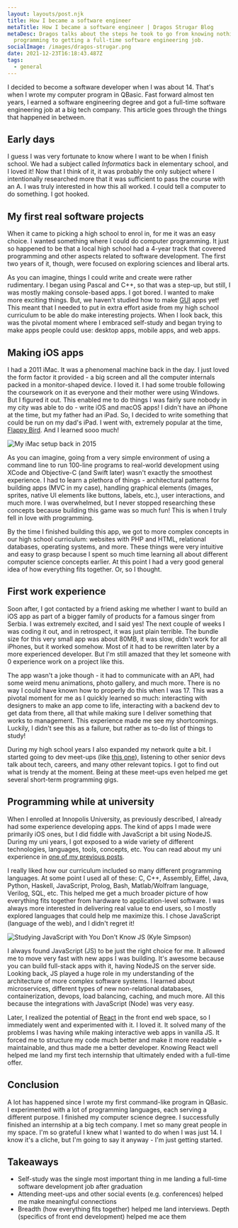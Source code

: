 ```yaml
---
layout: layouts/post.njk
title: How I became a software engineer
metaTitle: How I became a software engineer | Dragos Strugar Blog
metaDesc: Dragos talks about the steps he took to go from knowing nothing about
  programming to getting a full-time software engineering job.
socialImage: /images/dragos-strugar.png
date: 2021-12-23T16:18:43.487Z
tags:
  - general
---
```

I decided to become a software developer when I was about 14. That's when I wrote my computer program in QBasic. Fast forward almost ten years, I earned a software engineering degree and got a full-time software engineering job at a big tech company. This article goes through the things that happened in between.

## Early days

I guess I was very fortunate to know where I want to be when I finish school. We had a subject called *Informatics* back in elementary school, and I loved it! Now that I think of it, it was probably the only subject where I intentionally researched more that it was sufficient to pass the course with an A. I was truly interested in how this all worked. I could tell a computer to do something. I got hooked.

## My first real software projects

When it came to picking a high school to enrol in, for me it was an easy choice. I wanted something where I could do computer programming. It just so happened to be that a local high school had a 4-year track that covered programming and other aspects related to software development. The first two years of it, though, were focused on exploring sciences and liberal arts.

As you can imagine, things I could write and create were rather rudimentary. I began using Pascal and C++, so that was a step-up, but still, I was mostly making console-based apps. I got bored. I wanted to make more exciting things. But, we haven't studied how to make [GUI](https://en.wikipedia.org/wiki/Graphical_user_interface) apps yet! This meant that I needed to put in extra effort aside from my high school curriculum to be able do make interesting projects. When I look back, this was the pivotal moment where I embraced self-study and began trying to make apps people could use: desktop apps, mobile apps, and web apps.

## Making iOS apps

I had a 2011 iMac. It was a phenomenal machine back in the day. I just loved the form factor it provided - a big screen and all the computer internals packed in a monitor-shaped device. I loved it. I had some trouble following the coursework on it as everyone and their mother were using Windows. But I figured it out. This enabled me to do things I was fairly sure nobody in my city was able to do - write iOS and macOS apps! I didn't have an iPhone at the time, but my father had an iPad. So, I decided to write something that could be run on my dad's iPad. I went with, extremely popular at the time, [Flappy Bird](https://en.wikipedia.org/wiki/Flappy_Bird). And I learned sooo much!

![My iMac setup back in 2015](/images/screenshot-2021-12-23-at-18.24.14.png "My iMac setup from 2015")

As you can imagine, going from a very simple environment of using a command line to run 100-line programs to real-world development using XCode and Objective-C (and Swift later) wasn't exactly the smoothest experience. I had to learn a plethora of things - architectural patterns for building apps (MVC in my case), handling graphical elements (images, sprites, native UI elements like buttons, labels, etc.), user interactions, and much more. I was overwhelmed, but I never stopped researching these concepts because building this game was so much fun! This is when I truly fell in love with programming.

By the time I finished building this app, we got to more complex concepts in our high school curriculum: websites with PHP and HTML, relational databases, operating systems, and more. These things were very intuitive and easy to grasp because I spent so much time learning all about different computer science concepts earlier. At this point I had a very good general idea of how everything fits together. Or, so I thought.

## First work experience

Soon after, I got contacted by a friend asking me whether I want to build an iOS app as part of a bigger family of products for a famous singer from Serbia. I was extremely excited, and I said yes! The next couple of weeks I was coding it out, and in retrospect, it was just plain terrible. The bundle size for this very small app was about 80MB, it was slow, didn't work for all iPhones, but it worked somehow. Most of it had to be rewritten later by a more experienced developer. But I'm still amazed that they let someone with 0 experience work on a project like this.

The app wasn't a joke though - it had to communicate with an API, had some weird menu animations, photo gallery, and much more. There is no way I could have known how to properly do this when I was 17. This was a pivotal moment for me as I quickly learned so much: interacting with designers to make an app come to life, interacting with a backend dev to get data from there, all that while making sure I deliver something that works to management. This experience made me see my shortcomings. Luckily, I didn't see this as a failure, but rather as to-do list of things to study!

During my high school years I also expanded my network quite a bit. I started going to dev meet-ups (like [this one](https://www.facebook.com/groups/1049663091713875)), listening to other senior devs talk about tech, careers, and many other relevant topics. I got to find out what is trendy at the moment. Being at these meet-ups even helped me get several short-term programming gigs.

## Programming while at university

When I enrolled at Innopolis University, as previously described, I already had some experience developing apps. The kind of apps I made were primarily iOS ones, but I did fiddle with JavaScript a bit using NodeJS. During my uni years, I got exposed to a wide variety of different technologies, languages, tools, concepts, etc. You can read about my uni experience in [one of my previous posts](https://d11r.me/posts/reflecting-on-my-bsc-studies/).

I really liked how our curriculum included so many different programming languages. At some point I used all of these: C, C++, Assembly, Eiffel, Java, Python, Haskell, JavaScript, Prolog, Bash, Matlab/Wolfram language, Verilog, SQL, etc. This helped me get a much broader picture of how everything fits together from hardware to application-level software. I was always more interested in delivering real value to end users, so I mostly explored languages that could help me maximize this. I chose JavaScript (language of the web), and I didn't regret it!

![Studying JavaScript with You Don't Know JS (Kyle Simpson)](/images/js.jpeg "Studying JavaScript with You Don't Know JS (Kyle Simpson)")

I always found JavaScript (JS) to be just the right choice for me. It allowed me to move very fast with new apps I was building. It's awesome because you can build full-stack apps with it, having NodeJS on the server side. Looking back, JS played a huge role in my understanding of the architecture of more complex software systems. I learned about microservices, different types of new non-relational databases, containerization, devops, load balancing, caching, and much more. All this because the integrations with JavaScript (Node) was very easy.

Later, I realized the potential of [React](https://reactjs.org/) in the front end web space, so I immediately went and experimented with it. I loved it. It solved many of the problems I was having while making interactive web apps in vanilla JS. It forced me to structure my code much better and make it more readable + maintainable, and thus made me a better developer. Knowing React well helped me land my first tech internship that ultimately ended with a full-time offer.

## Conclusion

A lot has happened since I wrote my first command-like program in QBasic. I experimented with a lot of programming languages, each serving a different purpose. I finished my computer science degree. I successfully finished an internship at a big tech company. I met so many great people in my space. I'm so grateful I knew what I wanted to do when I was just 14. I know it's a cliche, but I'm going to say it anyway - I'm just getting started.

## Takeaways

* Self-study was the single most important thing in me landing a full-time software development job after graduation
* Attending meet-ups and other social events (e.g. conferences) helped me make meaningful connections
* Breadth (how everything fits together) helped me land interviews. Depth (specifics of front end development) helped me ace them